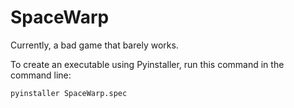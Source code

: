 # SpaceWarp

Currently, a bad game that barely works.

To create an executable using Pyinstaller, run this command in the command line:
```shell
pyinstaller SpaceWarp.spec
```
